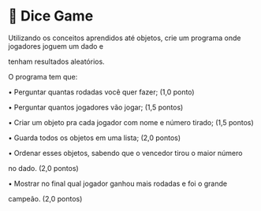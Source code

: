

# :game_die: Dice Game #

Utilizando os conceitos aprendidos até objetos, crie um programa onde jogadores joguem um dado e

tenham resultados aleatórios.



O programa tem que:

• Perguntar quantas rodadas você quer fazer; (1,0 ponto)

• Perguntar quantos jogadores vão jogar; (1,5 pontos)

• Criar um objeto pra cada jogador com nome e número tirado; (1,5 pontos)

• Guarda todos os objetos em uma lista; (2,0 pontos)

• Ordenar esses objetos, sabendo que o vencedor tirou o maior número

no dado. (2,0 pontos)

• Mostrar no final qual jogador ganhou mais rodadas e foi o grande

campeão. (2,0 pontos)